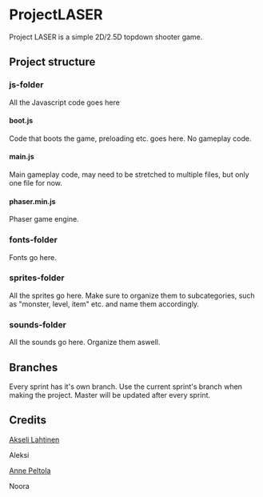 # ProjectLASER

Project LASER is a simple 2D/2.5D topdown shooter game.

## Project structure

### js-folder

All the Javascript code goes here

#### boot.js
Code that boots the game, preloading etc. goes here. No gameplay code.

#### main.js

Main gameplay code, may need to be stretched to multiple files, but only one file for now.

#### phaser.min.js

Phaser game engine.

### fonts-folder

Fonts go here.

### sprites-folder

All the sprites go here. Make sure to organize them to subcategories, such as "monster, level, item" etc. and name them accordingly.

### sounds-folder

All the sounds go here. Organize them aswell.

## Branches

Every sprint has it's own branch. Use the current sprint's branch when making the project. Master will be updated after every sprint.

## Credits
[Akseli Lahtinen](https://akselmo.github.io/)

Aleksi

[Anne Peltola](https://lanttux.github.io/)

Noora
